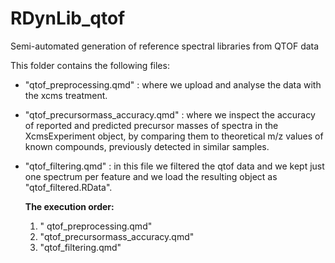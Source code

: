 # RDynLib_qtof

Semi-automated generation of reference spectral libraries from QTOF data

This folder contains the following files:

-   "qtof_preprocessing.qmd" : where we upload and analyse the data with the xcms treatment.

-   "qtof_precursormass_accuracy.qmd" : where we inspect the accuracy of reported and predicted precursor masses of spectra in the XcmsExperiment object, by comparing them to theoretical m/z values of known compounds, previously detected in similar samples.

-   "qtof_filtering.qmd" : in this file we filtered the qtof data and we kept just one spectrum per feature and we load the resulting object as "qtof_filtered.RData".

    **The execution order:**

    1.  " qtof_preprocessing.qmd"
    2.  "qtof_precursormass_accuracy.qmd"
    3.  "qtof_filtering.qmd"

